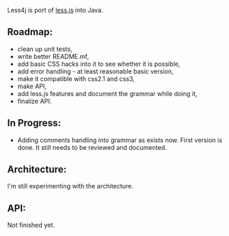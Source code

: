 Less4j is port of [less.js](http://lesscss.org/) into Java. 

## Roadmap:
*  clean up unit tests,
*  write better README.mf,
*  add basic CSS hacks into it to see whether it is possible,
*  add error handling - at least reasonable basic version,
*  make it compatible with css2.1 and css3,
*  make API,
*  add less.js features and document the grammar while doing it,
*  finalize API.

## In Progress:
*  Adding comments handling into grammar as exists now. First version is done. It still needs to be reviewed and documented.

## Architecture:
I'm still experimenting with the architecture. 

## API:
Not finished yet. 

